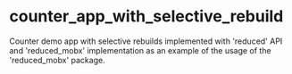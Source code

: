 # counter_app_with_selective_rebuild

Counter demo app with selective rebuilds implemented with 'reduced' API and 'reduced_mobx' implementation as an example of the usage of the 'reduced_mobx' package.
